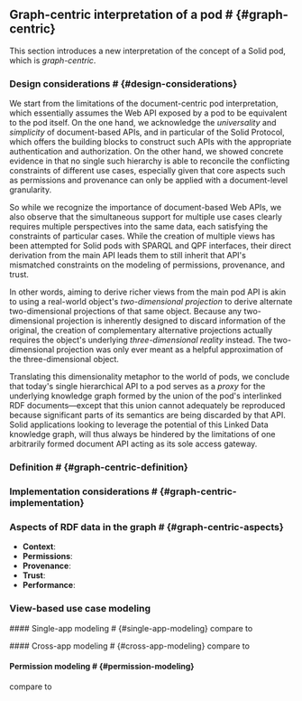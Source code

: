 ## Graph-centric interpretation of a pod # {#graph-centric}
This section introduces a new interpretation of the concept of a Solid pod,
which is _graph-centric_.

### Design considerations # {#design-considerations}
We start from the limitations of the document-centric pod interpretation,
which essentially assumes the Web API exposed by a pod
to be equivalent to the pod itself.
On the one hand,
we acknowledge the _universality_ and _simplicity_
of document-based APIs,
and in particular of the Solid Protocol,
which offers the building blocks to construct such APIs
with the appropriate authentication and authorization.
On the other hand,
we showed concrete evidence in [](#document-centric-consequences)
that no single such hierarchy is able to
reconcile the conflicting constraints of different use cases,
especially given that core aspects such as permissions and provenance
can only be applied with a document-level granularity.

So while we recognize the importance of document-based Web APIs,
we also observe that the simultaneous support for multiple use cases
clearly requires multiple perspectives into the same data,
each satisfying the constraints of particular cases.
While the creation of multiple views has been attempted for Solid pods
with SPARQL and QPF interfaces,
their direct derivation from the main API
leads them to still inherit that API's mismatched constraints
on the modeling of permissions, provenance, and trust.

In other words,
aiming to derive richer views from the main pod API
is akin to using a real-world object's _two-dimensional projection_
to derive alternate two-dimensional projections of that same object.
Because any two-dimensional projection
is inherently designed to discard information of the original,
the creation of complementary alternative projections
actually requires the object's underlying _three-dimensional reality_ instead.
The two-dimensional projection was only ever meant
as a helpful approximation of the three-dimensional object.

Translating this dimensionality metaphor to the world of pods,
we conclude that today's single hierarchical API to a pod
serves as a _proxy_ for the underlying knowledge graph
formed by the union of the pod's interlinked RDF documents—except that
this union cannot adequately be reproduced
because significant parts of its semantics are being discarded by that API.
Solid applications looking to leverage
the potential of this Linked Data knowledge graph,
will thus always be hindered by
the limitations of one arbitrarily formed document API
acting as its sole access gateway.

### Definition # {#graph-centric-definition}
<span class="todo"></span>

### Implementation considerations # {#graph-centric-implementation}
<span class="todo"></span>

### Aspects of RDF data in the graph # {#graph-centric-aspects}

- **Context**:
  <span class="todo"></span>
- **Permissions**:
  <span class="todo"></span>
- **Provenance**:
  <span class="todo"></span>
- **Trust**:
  <span class="todo"></span>
- **Performance**:
  <span class="todo"></span>

### View-based use case modeling

#### Single-app modeling # {#single-app-modeling}
<span class="todo">compare to [](#single-app-mismatches)</span>

#### Cross-app modeling # {#cross-app-modeling}
<span class="todo">compare to [](#cross-app-mismatches)</span>

#### Permission modeling # {#permission-modeling}
<span class="todo">compare to [](#permission-mismatches)</span>
